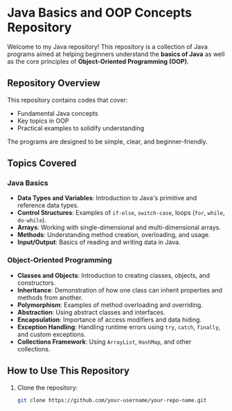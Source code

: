 # Java Basics and OOP Concepts Repository

Welcome to my Java repository! This repository is a collection of Java programs aimed at helping beginners understand the **basics of Java** as well as the core principles of **Object-Oriented Programming (OOP)**.

## Repository Overview

This repository contains codes that cover:  
- Fundamental Java concepts  
- Key topics in OOP  
- Practical examples to solidify understanding  

The programs are designed to be simple, clear, and beginner-friendly.

## Topics Covered

### Java Basics
- **Data Types and Variables**: Introduction to Java's primitive and reference data types.  
- **Control Structures**: Examples of `if-else`, `switch-case`, loops (`for`, `while`, `do-while`).  
- **Arrays**: Working with single-dimensional and multi-dimensional arrays.  
- **Methods**: Understanding method creation, overloading, and usage.  
- **Input/Output**: Basics of reading and writing data in Java.

### Object-Oriented Programming
- **Classes and Objects**: Introduction to creating classes, objects, and constructors.  
- **Inheritance**: Demonstration of how one class can inherit properties and methods from another.  
- **Polymorphism**: Examples of method overloading and overriding.  
- **Abstraction**: Using abstract classes and interfaces.  
- **Encapsulation**: Importance of access modifiers and data hiding.  
- **Exception Handling**: Handling runtime errors using `try`, `catch`, `finally`, and custom exceptions.  
- **Collections Framework**: Using `ArrayList`, `HashMap`, and other collections.

## How to Use This Repository

1. Clone the repository:
   ```bash
   git clone https://github.com/your-username/your-repo-name.git

